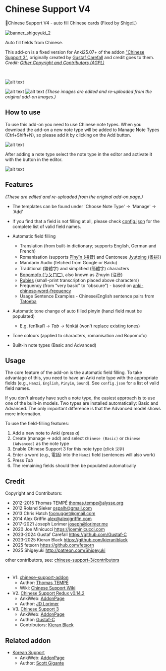 # Chinese Support V4

🐼Chinese Support V4 - auto fill Chinese cards (Fixed by Shigeඞ)

<!-- **[AnkiWeb Page](https://ankiweb.net/shared/info/🟢) | Code : `🟢`** -->


<!-- Customized -->
[![banner_shigeyuki_2](https://github.com/shigeyukey/Pokemanki-Gold/assets/124401518/8408c164-e95c-4e40-98c1-393b03e04bcb)](https://www.reddit.com/user/Shige-yuki)

Auto fill fields from Chinese.

This add-on is a fixed version for Anki25.07+ of the addon <a href="https://ankiweb.net/shared/info/1752008591" target="_blank">"Chinese Support 3"</a>, originally created by <a href="https://github.com/Gustaf-C" target="_blank">Gustaf Carefall</a> and credit goes to them. *Credit: [Other Copyright and Contributors (AGPL)](#credit)*

<br>

![alt text](https://shigeyukey.github.io/shige-addons-wiki/images/chinese-support-v4/chineseSupportV4.gif)

![alt text](https://shigeyukey.github.io/shige-addons-wiki/images/chinese-support-v4/03.png)
![alt text](https://shigeyukey.github.io/shige-addons-wiki/images/chinese-support-v4/04.png)
*(These images are edited and re-uploaded from the original add-on images.)*

## How to use


To use this add-on you need to use Chinese note types. When you download the add-on a new note type will be added to Manage Note Types (Ctrl+Shift+N), so please add it by clicking on the Add button.

![alt text](https://shigeyukey.github.io/shige-addons-wiki/images/chinese-support-v4/02.png)

After adding a note type select the note type in the editor and activate it with the button in the editor.


![alt text](https://shigeyukey.github.io/shige-addons-wiki/images/chinese-support-v4/05.png)


## Features

*(These are edited and re-uploaded from the original add-on page.)*

- The templates can be found under 'Choose Note Type' -> 'Manage' -> 'Add'
- If you find that a field is not filling at all, please check [config.json](https://github.com/luoliyan/chinese-support-redux/blob/master/chinese/config.json) for the complete list of valid field names.


- Automatic field filling
  - Translation (from built-in dictionary; supports English, German and French)
  - Romanisation (supports [Pīnyīn (拼音)](https://en.wikipedia.org/wiki/Pinyin) and Cantonese [Jyutping (粵拼)](https://en.wikipedia.org/wiki/Jyutping))
  - Mandarin Audio (fetched from Google or Baidu)
  - Traditional (繁體字) and simplified (簡體字) characters
  - [Bopomofo (ㄅㄆㄇㄈ)](https://en.wikipedia.org/wiki/Bopomofo), also known as Zhuyin (注音)
  - [Rubies](https://www.w3schools.com/tags/tag_ruby.asp) (small-print transcription placed above characters)
  - Frequency (from “very basic” to “obscure”) - based on [anki-chinese-word-frequency](https://github.com/ernop/anki-chinese-word-frequency)
  - Usage Sentence Examples - Chinese/English sentence pairs from [Tatoeba](https://tatoeba.org/)
- Automatic tone change of auto filled pinyin (hanzi field must be populated)
  - E.g. fen1kai1 -> *Tab* -> fēnkāi (won't replace existing tones)
- Tone colours (applied to characters, romanisation and Bopomofo)
- Built-in note types (Basic and Advanced)


## Usage

The core feature of the add-on is the automatic field filling. To take advantage of this, you need to have an Anki note type with the appropriate fields (e.g., `Hanzi`, `English`, `Pinyin`, `Sound`). See `config.json` for a list of valid field names.

If you don't already have such a note type, the easiest approach is to use one of the built-in models. Two types are installed automatically: Basic and Advanced. The only important difference is that the Advanced model shows more information.

To use the field-filling features:

1. Add a new note to Anki (press *a*)
2. Create (manage -> add) and select `Chinese (Basic)` or `Chinese (Advanced)` as the note type
3. Enable Chinese Support 3 for this note type (click `汉字`)
4. Enter a word (e.g., 電話) into the `Hanzi` field (sentences will also work)
5. Press *Tab*
6. The remaining fields should then be populated automatically



## Credit

Copyright and Contributors:

* 2012-2015 Thomas TEMPÉ <thomas.tempe@alysse.org>
* 2012 Roland Sieker <ospalh@gmail.com>
* 2013 Chris Hatch <foonugget@gmail.com>
* 2014 Alex Griffin <alex@alexjgriffin.com>
* 2017-2021 Joseph Lorimer <joseph@lorimer.me>
* 2020 Joe Minicucci <https://joeminicucci.com>
* 2023-2024 Gustaf Carefall <https://github.com/Gustaf-C>
* 2023-2025 Kieran Black <https://github.com/kieranlblack>
* 2025 fetsorn <https://github.com/fetsorn>
* 2025 Shigeyuki <http://patreon.com/Shigeyuki>

other contributors, see: [chinese-support-3/contributors](https://github.com/Gustaf-C/anki-chinese-support-3/graphs/contributors)
#


* V1. [chinese-support-addon](https://github.com/ttempe/chinese-support-addon)
  * Author: [Thomas TEMPÉ](https://github.com/ttempe)
  * Wiki: [Chinese Support Wiki](https://github.com/ttempe/chinese-support-addon/wiki)
* V2. [Chinese Support Redux v0.14.2](https://github.com/luoliyan/chinese-support-redux)
  * AnkiWeb: [AddonPage](https://ankiweb.net/shared/info/1128979221)
  * Author: [JD Lorimer](https://github.com/jdlorimer)
* V3. [Chinese Support 3](https://github.com/jdlorimer/chinese-support-redux)
  * AnkiWeb: [AddonPage](https://ankiweb.net/shared/info/1752008591)
  * Author: [Gustaf-C](https://github.com/Gustaf-C)
  * Contributors: [Kieran Black](ttps://github.com/kieranlblack)


## Related addon
  *  [Korean Support](https://github.com/scottgigante/korean-support)
     * AnkiWeb: [AddonPage](https://ankiweb.net/shared/info/1336389630)
     * Author: [Scott Gigante](https://github.com/scottgigante)


